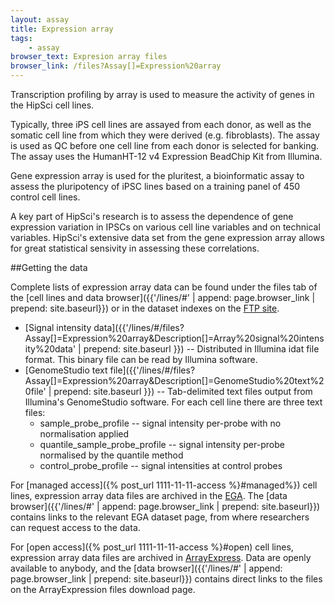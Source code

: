 ```yaml
---
layout: assay
title: Expression array
tags:
    - assay
browser_text: Expresion array files
browser_link: /files?Assay[]=Expression%20array
---
```


Transcription profiling by array is used to measure the activity of genes in
the HipSci cell lines.

Typically, three iPS cell lines are assayed from each donor, as well as the
somatic cell line from which they were derived (e.g. fibroblasts). The assay is used
as QC before one cell line from each donor is selected for banking. The assay uses the
HumanHT-12 v4 Expression BeadChip Kit from Illumina.

Gene expression array is used for the pluritest, a bioinformatic assay to assess
the pluripotency of iPSC lines based on a training panel of 450 control cell lines.

A key part of HipSci's research is to assess the dependence of gene expression variation in 
IPSCs on various cell line variables and on technical variables. HipSci's extensive data set
from the gene expression array allows for great statistical sensivity in assessing these correlations.

##Getting the data

Complete lists of expression array data can be found under the files tab of
the [cell lines and data browser]({{'/lines/#' | append: page.browser_link | prepend: site.baseurl}})
or in the dataset indexes on the [FTP site](ftp://ftp.hipsci.ebi.ac.uk/vol1/ftp/archive_datasets/).

* [Signal intensity data]({{'/lines/#/files?Assay[]=Expression%20array&Description[]=Array%20signal%20intensity%20data' | prepend: site.baseurl }})
-- Distributed in Illumina idat file format. This binary file can be read by Illumina software.
* [GenomeStudio text file]({{'/lines/#/files?Assay[]=Expression%20array&Description[]=GenomeStudio%20text%20file' | prepend: site.baseurl }})
-- Tab-delimited text files output from Illumina's GenomeStudio software. For each cell line there are 
three text files:
    * sample_probe_profile -- signal intensity per-probe with no normalisation applied
    * quantile_sample_probe_profile -- signal intensity per-probe normalised by the quantile method
    * control_probe_profile -- signal intensities at control probes

For [managed access]({% post_url 1111-11-11-access %}#managed%}) cell lines, expression array data
files are archived in the [EGA](https://www.ebi.ac.uk/ega/). The
[data browser]({{'/lines/#' | append: page.browser_link | prepend: site.baseurl}}) contains
links to the relevant EGA dataset page, from where researchers can request access to the data.

For [open access]({% post_url 1111-11-11-access %}#open) cell lines, expression array data files
are archived in [ArrayExpress](https://www.ebi.ac.uk/arrayexpress/). Data are openly available
to anybody, and the [data browser]({{'/lines/#' | append: page.browser_link | prepend: site.baseurl}})
contains direct links to the files on the ArrayExpression files download page.
